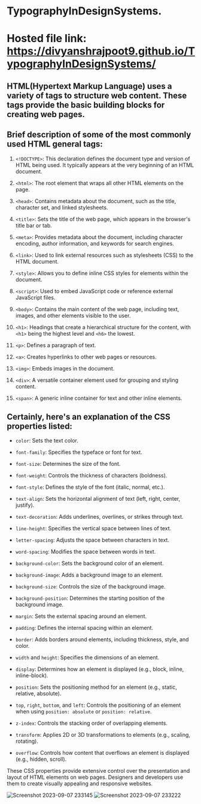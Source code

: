 # TypographyInDesignSystems.
# Hosted file link: https://divyanshrajpoot9.github.io/TypographyInDesignSystems/
## HTML(Hypertext Markup Language) uses a variety of tags to structure web content. These tags provide the basic building blocks for creating web pages. 
## Brief description of some of the most commonly used HTML general tags:

1. `<!DOCTYPE>`: This declaration defines the document type and version of HTML being used. It typically appears at the very beginning of an HTML document.

2. `<html>`: The root element that wraps all other HTML elements on the page.

3. `<head>`: Contains metadata about the document, such as the title, character set, and linked stylesheets.

4. `<title>`: Sets the title of the web page, which appears in the browser's title bar or tab.

5. `<meta>`: Provides metadata about the document, including character encoding, author information, and keywords for search engines.

6. `<link>`: Used to link external resources such as stylesheets (CSS) to the HTML document.

7. `<style>`: Allows you to define inline CSS styles for elements within the document.

8. `<script>`: Used to embed JavaScript code or reference external JavaScript files.

9. `<body>`: Contains the main content of the web page, including text, images, and other elements visible to the user.

10. `<h1>`: Headings that create a hierarchical structure for the content, with `<h1>` being the highest level and `<h6>` the lowest.

11. `<p>`: Defines a paragraph of text.

12. `<a>`: Creates hyperlinks to other web pages or resources.

13. `<img>`: Embeds images in the document.

14. `<div>`: A versatile container element used for grouping and styling content.

15. `<span>`: A generic inline container for text and other inline elements.

## Certainly, here's an explanation of the CSS properties listed:

- `color`: Sets the text color.

- `font-family`: Specifies the typeface or font for text.

- `font-size`: Determines the size of the font.

- `font-weight`: Controls the thickness of characters (boldness).

- `font-style`: Defines the style of the font (italic, normal, etc.).

- `text-align`: Sets the horizontal alignment of text (left, right, center, justify).

- `text-decoration`: Adds underlines, overlines, or strikes through text.

- `line-height`: Specifies the vertical space between lines of text.

- `letter-spacing`: Adjusts the space between characters in text.

- `word-spacing`: Modifies the space between words in text.

- `background-color`: Sets the background color of an element.

- `background-image`: Adds a background image to an element.

- `background-size`: Controls the size of the background image.

- `background-position`: Determines the starting position of the background image.

- `margin`: Sets the external spacing around an element.

- `padding`: Defines the internal spacing within an element.

- `border`: Adds borders around elements, including thickness, style, and color.

- `width` and `height`: Specifies the dimensions of an element.

- `display`: Determines how an element is displayed (e.g., block, inline, inline-block).

- `position`: Sets the positioning method for an element (e.g., static, relative, absolute).

- `top`, `right`, `bottom`, and `left`: Controls the positioning of an element when using `position: absolute` or `position: relative`.

- `z-index`: Controls the stacking order of overlapping elements.
 
- `transform`: Applies 2D or 3D transformations to elements (e.g., scaling, rotating).
  
- `overflow`: Controls how content that overflows an element is displayed (e.g., hidden, scroll).

These CSS properties provide extensive control over the presentation and layout of HTML elements on web pages. Designers and developers use them to create visually appealing and responsive websites.

![Screenshot 2023-09-07 233145](https://github.com/divyanshrajpoot9/TypographyInDesignSystems/assets/114856467/d1107283-de01-40b8-8918-451b02a4b7d2)
![Screenshot 2023-09-07 233222](https://github.com/divyanshrajpoot9/TypographyInDesignSystems/assets/114856467/e2084635-613c-41d6-855d-e762c43a02e6)
